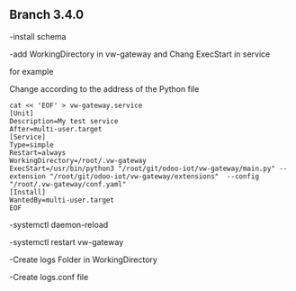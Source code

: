 ## Branch 3.4.0

-install schema

-add WorkingDirectory in vw-gateway and Chang ExecStart in service

for example

Change according to the address of the Python file
```
cat << 'EOF' > vw-gateway.service
[Unit]
Description=My test service
After=multi-user.target
[Service]
Type=simple
Restart=always
WorkingDirectory=/root/.vw-gateway
ExecStart=/usr/bin/python3 "/root/git/odoo-iot/vw-gateway/main.py" --extension "/root/git/odoo-iot/vw-gateway/extensions"  --config "/root/.vw-gateway/conf.yaml"
[Install]
WantedBy=multi-user.target
EOF
```

-systemctl daemon-reload

-systemctl restart vw-gateway 

-Create logs Folder in WorkingDirectory

-Create logs.conf file

